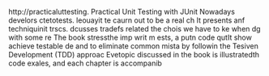 
http://practicaluttesting.
Practical Unit Testing with JUnit 
Nowadays develors ctetotests. leouayit te caurn out to be a real ch
It presents anf techniquinit  trscs. dcusses tradefs related the chois we have to ke when dg with some re
The book stressthe imp writ m ests, a putn code qutIt show achieve testable de and to eliminate common mista by followin the Tesiven Development (TDD) approac Evetopic discussed in the book is illustratedth code exales, and each chapter is accompanib













